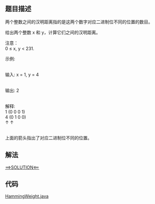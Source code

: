 ## 题目描述

两个整数之间的汉明距离指的是这两个数字对应二进制位不同的位置的数目。

给出两个整数 x 和 y，计算它们之间的汉明距离。

注意：
<br>0 ≤ x, y < 231.

示例:

<br>输入: x = 1, y = 4

<br>输出: 2

<br>解释:
<br>1   (0 0 0 1)
<br>4   (0 1 0 0)
<br>↑ ↑

<br>上面的箭头指出了对应二进制位不同的位置。

## 解法

[==>SOLUTION<==](https://leetcode-cn.com/problems/hamming-distance/solution/yi-ming-ju-chi-by-leetcode-solution-u1w7/)

## 代码

[HammingWeight.java](https://github.com/Marshal7cc/leetcode-java/blob/master/src/bitop/HammingDistance.java)

